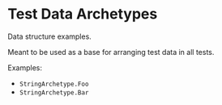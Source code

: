 # Test Data Archetypes
Data structure examples.

Meant to be used as a base for arranging test data in all tests.

Examples:
* `StringArchetype.Foo`
* `StringArchetype.Bar`
